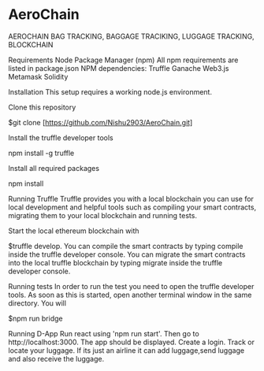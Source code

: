 # AeroChain
AEROCHAIN BAG TRACKING, BAGGAGE TRACIKING, LUGGAGE TRACKING, BLOCKCHAIN 

Requirements
Node Package Manager (npm)
All npm requirements are listed in package.json
NPM dependencies:
Truffle
Ganache
Web3.js
Metamask
Solidity


Installation
This setup requires a working node.js environment.

Clone this repository

$git clone [https://github.com/Nishu2903/AeroChain.git]

Install the truffle developer tools

npm install -g truffle

Install all required packages

npm install

Running Truffle
Truffle provides you with a local blockchain you can use for local development and helpful tools such as compiling your smart contracts, migrating them to your local blockchain and running tests.

Start the local ethereum blockchain with

$truffle develop.
You can compile the smart contracts by typing compile inside the truffle developer console.
You can migrate the smart contracts into the local truffle blockchain by typing migrate inside the truffle developer console.

Running tests
In order to run the test you need to open the truffle developer tools. As soon as this is started, open another terminal window in the same directory. You will

$npm run bridge

Running D-App
Run react using 'npm run start'.
Then go to http://localhost:3000.
The app should be displayed.
Create a login.
Track or locate your luggage.
If its just an airline it can add luggage,send luggage and also receive the luggage.

